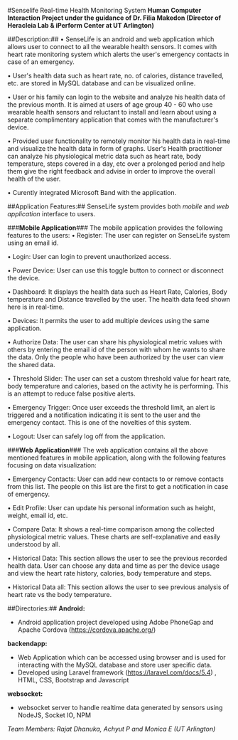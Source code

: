 #Senselife Real-time Health Monitoring System 
**Human Computer Interaction Project under the guidance of Dr. Filia Makedon (Director of Heracleia Lab & iPerform Center at UT Arlington)**

##Description:##
• SenseLife is an android and web application which allows user to connect to all the wearable health sensors. It comes with heart rate monitoring system which alerts the user's emergency contacts in case of an emergency.
 
• User's health data such as heart rate, no. of calories, distance travelled, etc. are stored in MySQL database and can be visualized online. 

• User or his family can login to the website and analyze his health data of the previous month. It is aimed at users of age group 40 - 60 who use wearable health sensors and reluctant to install and learn about using a separate complimentary application that comes with the manufacturer's device. 

• Provided user functionality to remotely monitor his health data in real-time and visualize the health data in form of graphs.
User's Health practitioner can analyze his physiological metric data such as heart rate, body temperature, steps covered in a day, etc over a prolonged period and help them give the right feedback and advise in order to improve the overall health of the user.

• Curently integrated Microsoft Band with the application. 

##Application Features:##
SenseLife system provides both *mobile* and *web application* interface to users. 

###**Mobile Application**###
The mobile application provides the following features to the users: 
•	Register: The user can register on SenseLife system using an email id. 

•	Login: User can login to prevent unauthorized access.
 
•	Power Device: User can use this toggle button to connect or disconnect the device.

•	Dashboard: It displays the health data such as Heart Rate, Calories, Body temperature and Distance travelled by the user. The health data feed shown here is in real-time. 

•	Devices: It permits the user to add multiple devices using the same application.

•	Authorize Data: The user can share his physiological metric values with others by entering the email id of the person with whom he wants to share the data. Only the people who have been authorized by the user can view the shared data. 

•	Threshold Slider: The user can set a custom threshold value for heart rate, body temperature and calories, based on the activity he is performing. This is an attempt to reduce false positive alerts. 

•	Emergency Trigger: Once user exceeds the threshold limit, an alert is triggered and a notification indicating it is sent to the user and the emergency contact. This is one of the novelties of this system. 

•	Logout: User can safely log off from the application.

###**Web Application**###
The web application contains all the above mentioned features in mobile application, along with the following features focusing on data visualization:

•	Emergency Contacts: User can add new contacts to or remove contacts from this list. The people on this list are the first to get a notification in case of emergency.

•	Edit Profile: User can update his personal information such as height, weight, email id, etc.

•	Compare Data: It shows a real-time comparison among the collected physiological metric values. These charts are self-explanative and easily understood by all.

•	Historical Data: This section allows the user to see the previous recorded health data. User can choose any data and time as per the device usage and view the heart rate history, calories, body temperature and steps. 

•	Historical Data all: This section allows the user to see previous analysis of heart rate vs the body temperature.


##Directories:##
**Android:**
- Android application project developed using Adobe PhoneGap and Apache Cordova (https://cordova.apache.org/)

**backendapp:**
- Web Application which can be accessed using browser and is used for interacting with the MySQL database and store user specific data.
- Developed using Laravel framework (https://laravel.com/docs/5.4) , HTML, CSS, Bootstrap and Javascript 

**websocket:**
- websocket server to handle realtime data generated by sensors using NodeJS, Socket IO, NPM

*Team Members: Rajat Dhanuka, Achyut P and Monica E (UT Arlington)*
